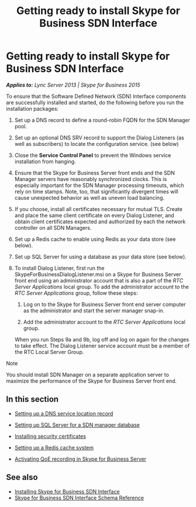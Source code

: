﻿---
title: Getting ready to install Skype for Business SDN Interface
TOCTitle: Getting ready to install Skype for Business SDN Interface
ms:assetid: c5b5083a-a25e-4409-a496-2616bb2b15a2
ms:mtpsurl: https://msdn.microsoft.com/en-us/library/Dn785199(v=office.16)
ms:contentKeyID: 65258661
ms.date: 02/27/2017
mtps_version: v=office.16
---

# Getting ready to install Skype for Business SDN Interface


_**Applies to:** Lync Server 2013 | Skype for Business 2015_

To ensure that the Software Defined Network (SDN) Interface components are successfully installed and started, do the following before you run the installation packages:

1.  Set up a DNS record to define a round-robin FQDN for the SDN Manager pool.

2.  Set up an optional DNS SRV record to support the Dialog Listeners (as well as subscribers) to locate the configuration service. (see below)

3.  Close the **Service Control Panel** to prevent the Windows service installation from hanging.

4.  Ensure that the Skype for Business Server front ends and the SDN Manager servers have reasonably synchronized clocks. This is especially important for the SDN Manager processing timeouts, which rely on time stamps. Note, too, that significantly divergent times will cause unexpected behavior as well as uneven load balancing.

5.  If you choose, install all certificates necessary for mutual TLS. Create and place the same client certificate on every Dialog Listener, and obtain client certificates expected and authorized by each the network controller on all SDN Managers.

6.  Set up a Redis cache to enable using Redis as your data store (see below).

7.  Set up SQL Server for using a database as your data store (see below).

8.  To install Dialog Listener, first run the SkypeForBusinessDialogListener.msi on a Skype for Business Server front end using an administrator account that is also a part of the *RTC Server Applications* local group. To add the administrator account to the *RTC Server Applications* group, follow these steps:
    
    1.  Log on to the Skype for Business Server front end server computer as the administrator and start the server manager snap-in.
    
    2.  Add the administrator account to the *RTC Server Applications* local group.
    
    When you run Steps 9a and 9b, log off and log on again for the changes to take effect. The Dialog Listener service account must be a member of the RTC Local Server Group.


> [!NOTE]
> You should install SDN Manager on a separate application server to maximize the performance of the Skype for Business Server front end.



## In this section

  - [Setting up a DNS service location record](setting-up-a-dns-service-location-record.md)

  - [Setting up SQL Server for a SDN manager database](setting-up-sql-server-for-a-sdn-manager-database.md)

  - [Installing security certificates](installing-security-certificates.md)

  - [Setting up a Redis cache system](setting-up-a-redis-cache-system.md)

  - [Activating QoE recording in Skype for Business Server](activating-qoe-recording-in-skype-for-business-server.md)

## See also

- [Installing Skype for Business SDN Interface](installing-skype-for-business-sdn-interface.md)
- [Skype for Business SDN Interface Schema Reference](skype-for-business-sdn-interface-schema-reference.md)

